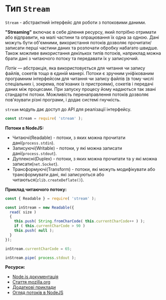 # Тип ```Stream```

<code>Stream</code> - абстрактний інтерфейс для роботи з потоковими даними.

**"Streaming"** включає в себе ділення ресурсу, який потрібно отримати або відправити, на малі частини та опрацювання їх одна за одною. Дані можуть бути об'ємними, використання потоків дозволяє прочитати/записати перші частини даних та розпочати обробку набагато швидше. Також можливе використання декількох типів потоків, наприклад можна брати дані з читаючого потоку та передавати їх у записуючий.

*Потік* — абстракція, яка використовується для читання чи запису файлів, сокетів тощо в єдиній манері. Потоки є зручним уніфікованим програмним інтерфейсом для читання чи запису файлів (в тому числі спеціальних і, зокрема, пов'язаних із пристроями), сокетів і передачі даних між процесами. При запуску процесу йому надаються так звані стандартні потоки. Можливість перенаправлення потоків дозволяє пов'язувати різні програми, і додає системі гнучкість. 

```stream``` модуль дає доступ до API для реалізації інтерфейсу.

```javascript
const stream = require( 'stream' );
```

**Потоки в NodeJS:**
* Читаючі(Readable) - потоки, з яких можна прочитати дані(```process.stdin```).
* Записуючі(Writable) - потоки, у які можна записати дані(```process.stdout```).
* Дуплексні(Duplex) - потоки, з яких можна прочитати та у які можна записати(```net.Socket```).
* Трансформуючі(Transform) - потоки, які можуть модифікувати або трансформувати дані, які записуються або читаються(```zlib.createDeflate()```).

**Приклад читаючого потоку:**
```javascript
const { Readable } = require( 'stream' ); 

const inStream = new Readable({
  read( size ) 
  {
    this.push( String.fromCharCode( this.currentCharCode++ ) );
    if ( this.currentCharCode > 90 ) 
    this.push( null );
  }
});

inStream.currentCharCode = 65;

inStream.pipe( process.stdout );
```

**Ресурси:**
* [Node.js документація](https://nodejs.org/api/stream.html)
* [Стаття mozilla.org](https://developer.mozilla.org/en-US/docs/Web/API/Streams_API)
* [Додаткові приклади](https://www.codota.com/code/javascript/modules/stream)
* [Огляд потоків в NodeJS](https://www.freecodecamp.org/news/node-js-streams-everything-you-need-to-know-c9141306be93/)